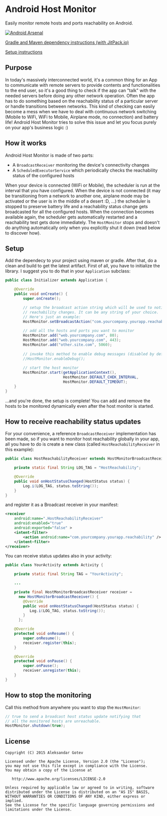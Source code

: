 # Android Host Monitor
Easily monitor remote hosts and ports reachability on Android.

[![Android Arsenal](https://img.shields.io/badge/Android%20Arsenal-Android%20Host%20Monitor-brightgreen.svg?style=flat)](http://android-arsenal.com/details/1/2626)

[Gradle and Maven dependency instructions (with JitPack.io)](https://jitpack.io/#alexbbb/android-host-monitor/1.0)

[Setup instructions](#setup)

## Purpose
In today's massively interconnected world, it's a common thing for an App to communicate with remote servers to provide contents and functionalities to the end user, so it's a good thing to check if the app can "talk" with the needed servers before doing any other network operation. Often the app has to do something based on the reachability status of a particular server or handle transitions between networks. This kind of checking can easily become a mess when we have to deal with continuous network switching (Mobile to WiFi, WiFi to Mobile, Airplane mode, no connection) and battery life! Android Host Monitor tries to solve this issue and let you focus purely on your app's business logic :)

## How it works
Android Host Monitor is made of two parts:
* A `BroadcastReceiver` monitoring the device's connectivity changes
* A `ScheduledExecutorService` which periodically checks the reachability status of the configured hosts

When your device is connected (WiFi or Mobile), the scheduler is run at the interval that you have configured. When the device is not connected (it may be transitioning from a network to another one, airplane mode may be activated or the user is in the middle of a desert :D, ...) the scheduler is stopped to preserve battery life and a reachability status change gets broadcasted for all the configured hosts. When the connection becomes available again, the scheduler gets automatically restarted and a reachability test gets done immediately. The `HostMonitor` stops and doesn't do anything automatically only when you explicitly shut it down (read below to discover how).

## Setup <a id="setup"></a>
Add the dependecy to your project using maven or gradle. After that, do a clean and build to get the latest artifact.
First of all, you have to initialize the library. I suggest you to do that in your `Application` subclass:

```java
public class Initializer extends Application {

    @Override
    public void onCreate() {
        super.onCreate();

        // setup the broadcast action string which will be used to notify
        // reachability changes. It can be any string of your choice. 
        // Here's just an example:
        HostMonitor.setBroadcastAction("com.yourcompany.yourapp.reachability");
        
        // add all the hosts and ports you want to monitor
        HostMonitor.add("web.yourcompany.com", 80);
        HostMonitor.add("web.yourcompany.com", 443);
        HostMonitor.add("other.site.com", 5060);
        
        // invoke this method to enable debug messages (disabled by default)
        //HostMonitor.enableDebug();
        
        // start the host monitor
        HostMonitor.start(getApplicationContext(),
                          HostMonitor.DEFAULT_CHEK_INTERVAL,
                          HostMonitor.DEFAULT_TIMEOUT);
    }
}
```

...and you're done, the setup is complete! You can add and remove the hosts to be monitored dynamically even after the host monitor is started.

## How to receive reachability status updates
For your convenience, a reference `BroadcastReceiver` implementation has been made, so if you want to monitor host reachability globally in your app, all you have to do is create a new class (called `HostReachabilityReceiver` in this example):

```java
public class HostReachabilityReceiver extends HostMonitorBroadcastReceiver {

    private static final String LOG_TAG = "HostReachability";

    @Override
    public void onHostStatusChanged(HostStatus status) {
        Log.i(LOG_TAG, status.toString());
    }
}
```

and register it as a Broadcast receiver in your manifest:

```xml
<receiver
    android:name=".HostReachabilityReceiver"
    android:enabled="true"
    android:exported="false" >
    <intent-filter>
        <action android:name="com.yourcompany.yourapp.reachability" />
    </intent-filter>
</receiver>
```

You can receive status updates also in your activity:

```java
public class YourActivity extends Activity {

    private static final String TAG = "YourActivity";

    ...

    private final HostMonitorBroadcastReceiver receiver =
      new HostMonitorBroadcastReceiver() {
        @Override
        public void onHostStatusChanged(HostStatus status) {
           Log.i(LOG_TAG, status.toString());
        }  
      };

    @Override
    protected void onResume() {
        super.onResume();
        receiver.register(this);
    }

    @Override
    protected void onPause() {
        super.onPause();
        receiver.unregister(this);
    }
}
```

## How to stop the monitoring
Call this method from anywhere you want to stop the `HostMonitor`:
```java
// true to send a broadcast host status update notifying that
// all the monitored hosts are unreachable.
HostMonitor.shutdown(true);
```

## License

    Copyright (C) 2015 Aleksandar Gotev

    Licensed under the Apache License, Version 2.0 (the "License");
    you may not use this file except in compliance with the License.
    You may obtain a copy of the License at

       http://www.apache.org/licenses/LICENSE-2.0

    Unless required by applicable law or agreed to in writing, software
    distributed under the License is distributed on an "AS IS" BASIS,
    WITHOUT WARRANTIES OR CONDITIONS OF ANY KIND, either express or implied.
    See the License for the specific language governing permissions and
    limitations under the License.
